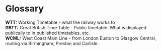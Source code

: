 # Glossary

**WTT:** Working Timetable - what the railway works to  
**GBTT:** Great British Time Table - Public timetable. What is displayed publically to in published timetables, etc.  
**WCML:** West Coast Main Line - from London Euston to Glasgow Central, routing via Birmingham, Preston and Carlisle.
